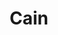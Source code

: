 --- 
title: "Cain"
publishdate: "2019-8-26T16:48:46+02:00"
src: "https://365manga.net/manga/cain"
image: "https://data.365manga.net/images/thumbnails/6385-cain.jpg"
description: "A demon kills married couples while an angel tries to stop her, but cannot. Why?"
---
